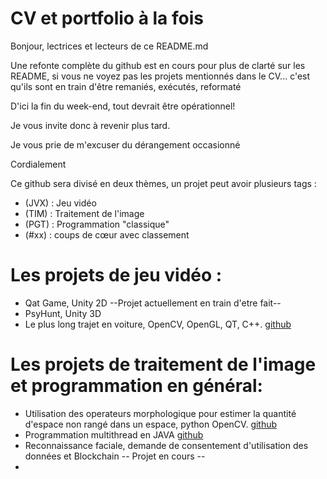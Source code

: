 # CV et portfolio à la fois
Bonjour, lectrices et lecteurs de ce README.md

Une refonte complète du github est en cours pour plus de clarté sur les README, si vous ne voyez pas les projets mentionnés dans le CV... c'est qu'ils sont en train d'être remaniés, exécutés, reformaté

D'ici la fin du week-end, tout devrait être opérationnel!

Je vous invite donc à revenir plus tard.

Je vous prie de m'excuser du dérangement occasionné 

Cordialement 

Ce github sera divisé en deux thèmes, un projet peut avoir plusieurs tags :
- (JVX) : Jeu vidéo 
- (TIM) : Traitement de l'image
- (PGT) : Programmation "classique"
- (#xx) : coups de cœur avec classement

# Les projets de jeu vidéo : 
  - Qat Game, Unity 2D --Projet actuellement en train d'etre fait--
  - PsyHunt, Unity 3D 
  - Le plus long trajet en voiture, OpenCV, OpenGL, QT, C++. [github](https://github.com/Laclaverie/Voiture)

# Les projets de traitement de l'image et programmation en général: 
  - Utilisation des operateurs morphologique pour estimer la quantité d'espace non rangé dans un espace, python OpenCV. [github](https://github.com/Laclaverie/TNI-UAQC-TP1)
  - Programmation multithread en JAVA [github](https://github.com/Laclaverie/hpp)
  - Reconnaissance faciale, demande de consentement d'utilisation des données et Blockchain -- Projet en cours --
  -  
  

